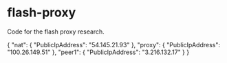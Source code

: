 # flash-proxy

Code for the flash proxy research.

{
    "nat": {
        "PublicIpAddress": "54.145.21.93"
    },
    "proxy": {
        "PublicIpAddress": "100.26.149.51"
    },
    "peer1": {
        "PublicIpAddress": "3.216.132.17"
    }
}
